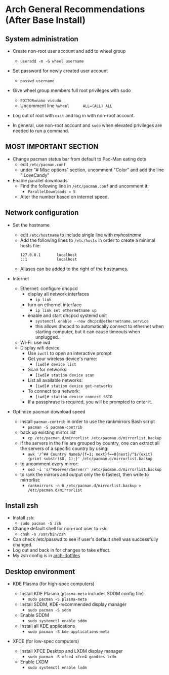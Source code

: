 # Arch General Recommendations (After Base Install)

## System administration
- Create non-root user account and add to wheel group
  - `useradd -m -G wheel username`

- Set password for newly created user account
  - `passwd username`

- Give wheel group members full root privileges with sudo
  - `EDITOR=nano visudo`
  - Uncomment line `%wheel      ALL=(ALL) ALL`

- Log out of root with `exit` and log in with non-root account.
- In general, use non-root account and `sudo` when elevated privileges are needed to run a command.

## MOST IMPORTANT SECTION
- Change pacman status bar from default to Pac-Man eating dots
  - edit `/etc/pacman.conf`
  - under "# Misc options" section, uncomment "Color" and add the line "ILoveCandy"
- Enable parallel downloads
  - Find the following line in `/etc/pacman.conf` and uncomment it:
    - `ParallelDownloads = 5`
  - Alter the number based on internet speed.

## Network configuration
- Set the hostname
  - edit `/etc/hostname` to include single line with _myhostname_
  - Add the following lines to `/etc/hosts` in order to create a minimal hosts file:
    ```
    127.0.0.1       localhost
    ::1             localhost
    ```
   - Aliases can be added to the right of the hostnames.

- Internet
  - Ethernet: configure dhcpcd
    - display all network interfaces
      - `ip link`
    - turn on ethernet interface
      - `ip link set ethernetname up`
    - enable and start dhcpcd systemd unit
      - `systemctl enable --now dhcpcd@ethernetname.service`
      - this allows dhcpcd to automatically connect to ethernet when starting computer, but it can cause timeouts when unplugged.
  - Wi-Fi: use iwd
  - Display wifi device
    - Use `iwctl` to open an interactive prompt
    - Get your wireless device's name:
      - `[iwd]# device list`
    - Scan for networks:
      - `[iwd]# station device scan`
    - List all available networks:
      - `[iwd]# station device get-networks`
    - To connect to a network:
      - `[iwd]# station device connect SSID`
    - If a passphrase is required, you will be prompted to enter it.

- Optimize pacman download speed
  - install `pacman-contrib` in order to use the rankmirrors Bash script
    - `pacman -S pacman-contrib`
  - back up existing mirror list
    - `cp /etc/pacman.d/mirrorlist /etc/pacman.d/mirrorlist.backup`
  - if the servers in the file are grouped by country, one can extract all the servers of a specific country by using:
    - `awk '/^## Country Name$/{f=1; next}f==0{next}/^$/{exit}{print substr($0, 1);}' /etc/pacman.d/mirrorlist.backup`
  - to uncomment every mirror:
    - `sed -i 's/^#Server/Server/' /etc/pacman.d/mirrorlist.backup`
  - to rank the mirrors and output only the 6 fastest, then write to mirrorlist:
    - `rankmirrors -n 6 /etc/pacman.d/mirrorlist.backup > /etc/pacman.d/mirrorlist`

## Install zsh
- Install `zsh`:
  - `sudo pacman -S zsh`
- Change default shell for non-root user to `zsh`:
  - `chsh -s /usr/bin/zsh`
- Can check /etc/passwd to see if user's default shell was successfully changed.
- Log out and back in for changes to take effect.
- My zsh config is in [arch-dotfiles](https://github.com/prestidigitation/arch-dotfiles)

## Desktop environment
- KDE Plasma (for high-spec computers)
  - Install KDE Plasma (`plasma-meta` includes SDDM config file)
    - `sudo pacman -S plasma-meta`
  - Install SDDM, KDE-recommended display manager
    - `sudo pacman -S sddm`
  - Enable SDDM
    - `sudo systemctl enable sddm`
  - Install all KDE applications
    - `sudo pacman -S kde-applications-meta`

- XFCE (for low-spec computers)
  - Install XFCE Desktop and LXDM display manager
    - `sudo pacman -S xfce4 xfce4-goodies lxdm`
  - Enable LXDM 
    - `sudo systemctl enable lxdm`
